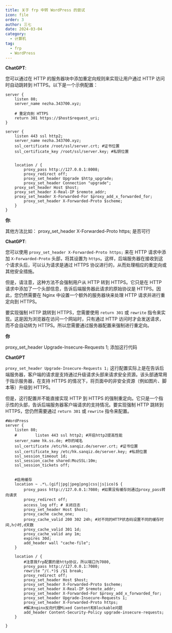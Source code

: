 ```yaml
---
title: 关于 frp 中转 WordPress 的尝试
icon: file
order: 3
author: 三七
date: 2024-03-04
category:
  - 计算机
tag:
  - frp
  - WordPress
---
```


<!-- more --> 

**ChatGPT**:

您可以通过在 HTTP 的服务器块中添加重定向规则来实现让用户通过 HTTP 访问时自动跳转到 HTTPS。以下是一个示例配置：

```
server {
    listen 80;
    server_name nezha.343700.xyz;
 
    # 重定向到 HTTPS
    return 301 https://$host$request_uri;
}
 
server {
    listen 443 ssl http2;
    server_name nezha.343700.xyz;
    ssl_certificate /root/ssl/server.crt; #证书位置
    ssl_certificate_key /root/ssl/server.key; #私钥位置
 
 
    location / { 
    	proxy_pass http://127.0.0.1:8008;
    	proxy_redirect off;
    	proxy_set_header Upgrade $http_upgrade;
    	proxy_set_header Connection "upgrade";
  	proxy_set_header Host $host;
   	proxy_set_header X-Real-IP $remote_addr;
   	proxy_set_header X-Forwarded-For $proxy_add_x_forwarded_for;
    	proxy_set_header X-Forwarded-Proto $scheme; 
    }
}
```

**你**:

其他方法比如： proxy_set_header X-Forwarded-Proto https;
是否可行

**ChatGPT**:

您可以使用 `proxy_set_header X-Forwarded-Proto https;` 来在 HTTP 请求中添加 `X-Forwarded-Proto` 头部，将其设置为 `https`。这样，后端服务器在接收到这个请求头后，可以认为请求是通过 HTTPS 协议进行的，从而处理相应的重定向或其他安全措施。

但是，请注意，这种方法不会强制用户从 HTTP 转到 HTTPS。它只是在 HTTP 请求中添加了一个头部信息，告诉后端服务器此请求的原始协议是 HTTPS。因此，您仍然需要在 Nginx 中设置一个额外的服务器块来处理 HTTP 请求并进行重定向到 HTTPS。

要实现强制 HTTP 跳转到 HTTPS，您需要使用 `return 301` 或 `rewrite` 指令来实现。这是因为浏览器在访问一个网站时，只有通过 HTTP 访问时才会发送请求，而不会自动转为 HTTPS。所以您需要通过服务器配置来强制进行重定向。

**你**

proxy_set_header Upgrade-Insecure-Requests 1;
添加这行代码

**ChatGPT**

`proxy_set_header Upgrade-Insecure-Requests 1;` 这行配置实际上是在告诉后端服务器，客户端的请求是支持通过升级请求头部来请求安全资源。该头部通常用于指示服务器，在支持 HTTPS 的情况下，将页面中的非安全资源（例如图片、脚本等）升级到 HTTPS。

但是，这行配置并不能直接实现 HTTP 到 HTTPS 的强制重定向。它只是一个指示性的头部，告诉后端服务器客户端请求的支持情况。要实现强制 HTTP 跳转到 HTTPS，您仍然需要通过 `return 301` 或 `rewrite` 指令来配置。

```
#WordPress 
server {
	listen 80;
	#        listen 443 ssl http2; #开启http2提高性能
	server_name hk.ss.de; #你的域名
	ssl_certificate /etc/hk.sanqiz.de/server.crt; #证书位置
	ssl_certificate_key /etc/hk.sanqiz.de/server.key; #私钥位置
	ssl_session_timeout 1d;
	ssl_session_cache shared:MozSSL:10m;
	ssl_session_tickets off;
 
 
	#启用缓存
	location ~ .*\.(gif|jpg|jpeg|png|css|js|ico)$ {
		proxy_pass http://127.0.0.1:7080; #如果没有缓存则通过proxy_pass转向请求 
		proxy_redirect off;
		access_log off; # 关闭日志
		proxy_set_header Host $host;
		proxy_cache cache_one;
		proxy_cache_valid 200 302 24h; #对不同的HTTP状态码设置不同的缓存时间,h小时,d天数 
		proxy_cache_valid 301 1d;
		proxy_cache_valid any 1m;
		expires 30d;
		add_header wall "cache-file";
	}
 
	location / {
		#注意我frp配置的是http协议，所以端口为7080,
		proxy_pass http://127.0.0.1:7080;
		rewrite ^/(.*)$ /$1 break;
		proxy_redirect off;
		proxy_set_header Host $host;
		proxy_set_header X-Forwarded-Proto $scheme;
		proxy_set_header X-Real-IP $remote_addr;
		proxy_set_header X-Forwarded-For $proxy_add_x_forwarded_for;
		proxy_set_header Upgrade-Insecure-Requests 1;
		proxy_set_header X-Forwarded-Proto https;
		#解决nginx反向代理Mixed Content和Blockable问题
		add_header Content-Security-Policy upgrade-insecure-requests;
	}
 
}
```